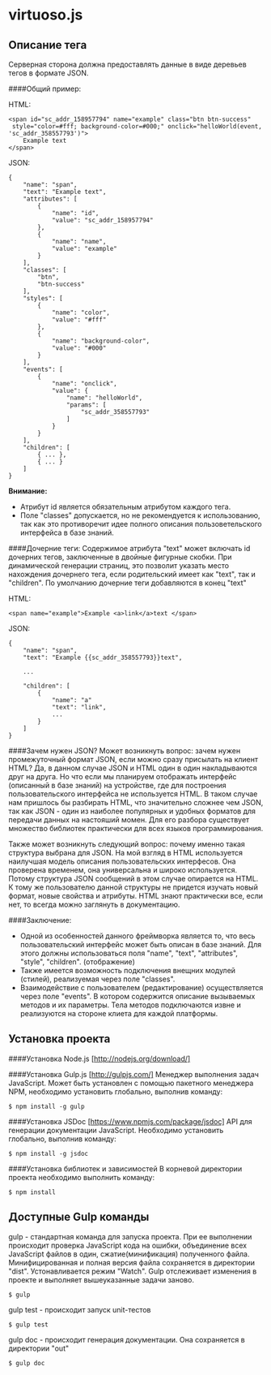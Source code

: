 # virtuoso.js

## Описание тега
Серверная сторона должна предоставлять данные в виде деревьев тегов в формате JSON.

####Общий пример:

HTML:
```
<span id="sc_addr_158957794" name="example" class="btn btn-success"
 style="color=#fff; background-color=#000;" onclick="helloWorld(event, 'sc_addr_358557793')">
    Example text
</span>
```

JSON:
```
{
    "name": "span",
    "text": "Example text",
    "attributes": [
        {
            "name": "id",
            "value": "sc_addr_158957794"
        },
        {
            "name": "name",
            "value": "example"
        }
    ],
    "classes": [
        "btn",
        "btn-success"
    ],
    "styles": [
        {
            "name": "color",
            "value": "#fff"
        },
        {
            "name": "background-color",
            "value": "#000"
        }
    ],
    "events": [
        {
            "name": "onclick",
            "value": {
                "name": "helloWorld",
                "params": [
                    "sc_addr_358557793"
                ]
            }
        }
    ],
    "children": [
        { ... },
        { ... }
    ]
}
```
**Внимание:**
 - Атрибут id является обязательным атрибутом каждого тега.
 - Поле "classes" допускается, но не рекомендуется к использованию, так как это противоречит идее полного описания пользоветельского интерфейса в базе знаний.

####Дочерние теги:
Содержимое атрибута "text" может включать id дочерних тегов, заключенные в двойные фигурные скобки.
При динамической генерации страниц, это позволит указать место нахождения дочернего тега, если родительский имеет как "text", так и "children".
По умолчанию дочерние теги добавляются в конец "text"

HTML:
```
<span name="example">Example <a>link</a>text </span>
```

JSON:
```
{
    "name": "span",
    "text": "Example {{sc_addr_358557793}}text",

    ...

    "children": [
        {
            "name": "a"
            "text": "link",
            ...
        }
    ]
}
```

####Зачем нужен JSON?
Может возникнуть вопрос: зачем нужен промежуточный формат JSON, если можно сразу присылать на клиент HTML? Да, в данном случае JSON и HTML один в один накладываются друг на друга.
Но что если мы планируем отображать интерфейс (описанный в базе знаний) на устройстве, где для построения пользовательского интерфейса не используется HTML. В таком случае нам пришлось бы
разбирать HTML, что значительно сложнее чем JSON, так как JSON - один из наиболее популярных и удобных форматов для передачи данных на настояший момен.
Для его разбора существует множество библиотек практически для всех языков программирования.

Также может возникнуть следующий вопрос: почему именно такая структура выбрана для JSON. На мой взгляд в HTML используется наилучшая модель
описания пользовательских интерфесов. Она проверена временем, она универсальна и широко используется. Потому структура JSON сообщений в этом случае
опирается на HTML. К тому же пользователю данной структуры не придется изучать новый формат, новые свойства и атрибуты. HTML знают практически все,
 если нет, то всегда можно заглянуть в документацию.

####Заключение:
 - Одной из особенностей данного фреймворка является то, что весь пользовательский интерфейс может быть описан в базе знаний.
 Для этого должны использоваться поля "name", "text", "attributes", "style", "children". (отображение)
 - Также имеется возможность подключения внещних модулей (стилей), реализуемая через поле "classes".
 - Взаимодействие с пользователем (редактирование) осуществляется через поле "events".
 В котором содержится описание вызываемых методов и их параметры. Тела методов подключаются извне и реализуются на стороне клиета для каждой платформы.

## Установка проекта

####Установка Node.js
[http://nodejs.org/download/]

####Установка Gulp.js
[http://gulpjs.com/] Менеджер выполнения задач JavaScript. Может быть установлен с помощью пакетного менеджера NPM,
необходимо установить глобально, выполнив команду:
```
$ npm install -g gulp
```

####Установка JSDoc
[https://www.npmjs.com/package/jsdoc] API для генерации документации JavaScript. Необходимо установить глобально, выполнив команду:
```
$ npm install -g jsdoc
```

####Установка библиотек и зависимостей
В корневой директории проекта необходимо выполнить команду:
```
$ npm install
```

## Доступные Gulp команды
gulp - стандартная команда для запуска проекта. При ее выполнении происходит проверка JavaScript кода на ошибки, объединение
всех JavaScript файлов в один, сжатие(минификация) полученного файла. Минифицированная и полная версия файла сохраняется в директории "dist".
Устонавливается режим "Watch". Gulp отслеживает изменения в проекте и выполняет вышеуказанные задачи заново.

```
$ gulp
```

gulp test - происходит запуск unit-тестов

```
$ gulp test
```

gulp doc - происходит генерация документации. Она сохраняется в директории "out"

```
$ gulp doc
```